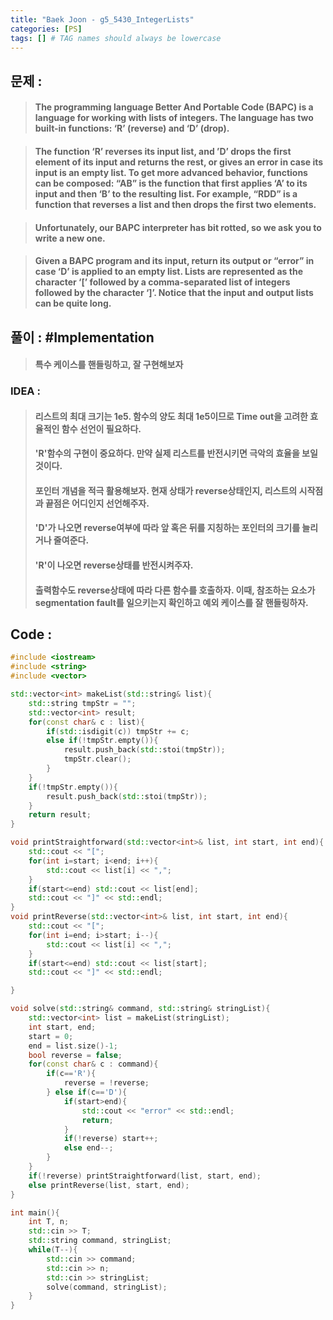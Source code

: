 ```yaml
---
title: "Baek Joon - g5_5430_IntegerLists"
categories: [PS]
tags: [] # TAG names should always be lowercase
---
```

## 문제 :
> #### The programming language Better And Portable Code (BAPC) is a language for working with lists of integers. The language has two built-in functions: ‘R’ (reverse) and ‘D’ (drop).

> #### The function ‘R’ reverses its input list, and ’D’ drops the first element of its input and returns the rest, or gives an error in case its input is an empty list. To get more advanced behavior, functions can be composed: “AB” is the function that first applies ‘A’ to its input and then ‘B’ to the resulting list. For example, “RDD” is a function that reverses a list and then drops the first two elements.

> #### Unfortunately, our BAPC interpreter has bit rotted, so we ask you to write a new one.

> #### Given a BAPC program and its input, return its output or “error” in case ‘D’ is applied to an empty list. Lists are represented as the character ‘[’ followed by a comma-separated list of integers followed by the character ‘]’. Notice that the input and output lists can be quite long.

## 풀이 : #Implementation
> #### 특수 케이스를 핸들링하고, 잘 구현해보자

### IDEA :
> #### 리스트의 최대 크기는 1e5. 함수의 양도 최대 1e5이므로 Time out을 고려한 효율적인 함수 선언이 필요하다.
> #### 'R'함수의 구현이 중요하다. 만약 실제 리스트를 반전시키면 극악의 효율을 보일것이다.
> #### 포인터 개념을 적극 활용해보자. 현재 상태가 reverse상태인지, 리스트의 시작점과 끝점은 어디인지 선언해주자.
> #### 'D'가 나오면 reverse여부에 따라 앞 혹은 뒤를 지칭하는 포인터의 크기를 늘리거나 줄여준다.
> #### 'R'이 나오면 reverse상태를 반전시켜주자.
> #### 출력함수도 reverse상태에 따라 다른 함수를 호출하자. 이때, 참조하는 요소가 segmentation fault를 일으키는지 확인하고 예외 케이스를 잘 핸들링하자.

## Code :
```cpp
#include <iostream>
#include <string>
#include <vector>

std::vector<int> makeList(std::string& list){
    std::string tmpStr = "";
    std::vector<int> result;
    for(const char& c : list){
        if(std::isdigit(c)) tmpStr += c;
        else if(!tmpStr.empty()){
            result.push_back(std::stoi(tmpStr));
            tmpStr.clear();
        }
    }
    if(!tmpStr.empty()){
        result.push_back(std::stoi(tmpStr));
    }
    return result;
}

void printStraightforward(std::vector<int>& list, int start, int end){
    std::cout << "[";
    for(int i=start; i<end; i++){
        std::cout << list[i] << ",";
    }
    if(start<=end) std::cout << list[end];
    std::cout << "]" << std::endl;
}
void printReverse(std::vector<int>& list, int start, int end){
    std::cout << "[";
    for(int i=end; i>start; i--){
        std::cout << list[i] << ",";
    }
    if(start<=end) std::cout << list[start];
    std::cout << "]" << std::endl;

}

void solve(std::string& command, std::string& stringList){
    std::vector<int> list = makeList(stringList);
    int start, end;
    start = 0;
    end = list.size()-1;
    bool reverse = false;
    for(const char& c : command){
        if(c=='R'){
            reverse = !reverse;
        } else if(c=='D'){
            if(start>end){
                std::cout << "error" << std::endl;
                return;
            }
            if(!reverse) start++;
            else end--;
        }
    }
    if(!reverse) printStraightforward(list, start, end);
    else printReverse(list, start, end);
}

int main(){
    int T, n;
    std::cin >> T;
    std::string command, stringList;
    while(T--){
        std::cin >> command;
        std::cin >> n;
        std::cin >> stringList;
        solve(command, stringList);
    }
}


```
